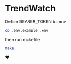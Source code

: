 # TrendWatch

Define BEARER\_TOKEN in .env
```BASH
cp .env.example .env
```

then run makefile
```BASH
make
```

❤
